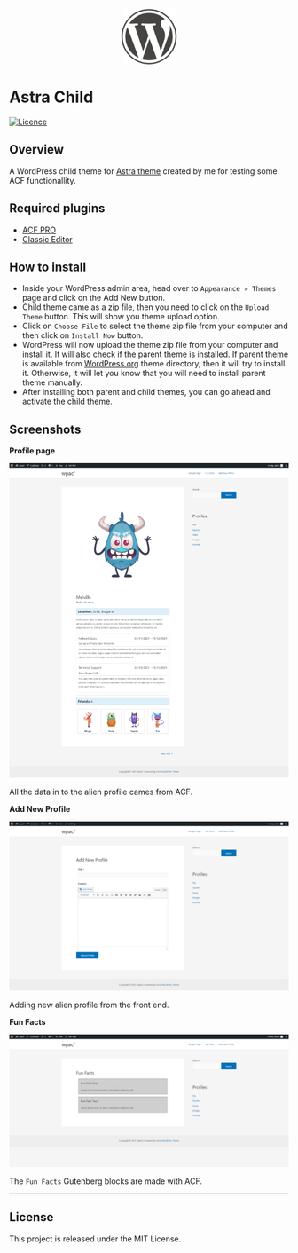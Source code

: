 <p align="center"><a href="https://laravel.com" target="_blank"><img src="https://raw.githubusercontent.com/github/explore/80688e429a7d4ef2fca1e82350fe8e3517d3494d/topics/wordpress/wordpress.png" width="100" alt="Laravel Logo"></a></p>

# Astra Child

[![Licence](https://img.shields.io/github/license/Ileriayo/markdown-badges?style=for-the-badge)](./LICENSE)

## Overview

A WordPress child theme for [Astra theme](https://wordpress.org/themes/astra/) created by me for testing some ACF functionallity.

## Required plugins

- [ACF PRO](https://www.advancedcustomfields.com/pro/)
- [Classic Editor](https://wordpress.org/plugins/classic-editor/)

## How to install

- Inside your WordPress admin area, head over to ```Appearance » Themes``` page and click on the Add New button.
- Child theme came as a zip file, then you need to click on the ```Upload Theme``` button. This will show you theme upload option.
- Click on ```Choose File``` to select the theme zip file from your computer and then click on ```Install Now``` button.
- WordPress will now upload the theme zip file from your computer and install it. It will also check if the parent theme is installed. If parent theme is available from [WordPress.org](https://wordpress.org) theme directory, then it will try to install it. Otherwise, it will let you know that you will need to install parent theme manually.
- After installing both parent and child themes, you can go ahead and activate the child theme.

## Screenshots

**Profile page**

<img src="https://github.com/mnestorov/astra-child/blob/main/screenshots/01.jpg">

All the data in to the alien profile cames from ACF.

**Add New Profile**

<img src="https://github.com/mnestorov/astra-child/blob/main/screenshots/02.jpg">

Adding new alien profile from the front end.

**Fun Facts**

<img src="https://github.com/mnestorov/astra-child/blob/main/screenshots/03.jpg">

The `Fun Facts` Gutenberg blocks are made with ACF.

---

## License

This project is released under the MIT License.
